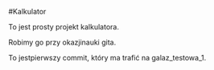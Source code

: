 #Kalkulator

To jest prosty projekt kalkulatora.

Robimy go przy okazjinauki gita.

To jestpierwszy commit, który ma trafić na galaz_testowa_1.